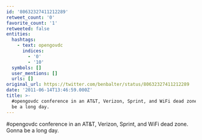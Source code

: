 ```yaml
---
id: '80632327411212289'
retweet_count: '0'
favorite_count: '1'
retweeted: false
entities:
  hashtags:
    - text: opengovdc
      indices:
        - '0'
        - '10'
  symbols: []
  user_mentions: []
  urls: []
original_url: https://twitter.com/benbalter/status/80632327411212289
date: '2011-06-14T13:46:59.000Z'
title: >-
  #opengovdc conference in an AT&T, Verizon, Sprint, and WiFi dead zone. Gonna
  be a long day.
---
```


#opengovdc conference in an AT&T, Verizon, Sprint, and WiFi dead zone. Gonna be a long day.